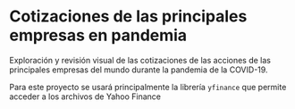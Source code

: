 # Cotizaciones de las principales empresas en pandemia
Exploración y revisión visual de las cotizaciones de las acciones de las principales empresas del mundo durante la pandemia de la COVID-19.

Para este proyecto se usará principalmente la librería `yfinance` que permite acceder a los archivos de Yahoo Finance
